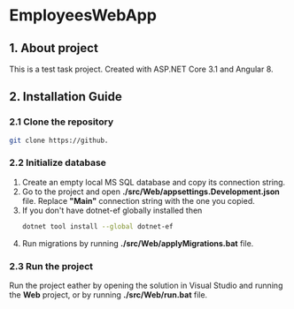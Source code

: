 # EmployeesWebApp


## 1. About project
This is a test task project. Created with ASP.NET Core 3.1 and Angular 8.


## 2. Installation Guide

### 2.1 Clone the repository
```bash
git clone https://github.
```

### 2.2 Initialize database
1) Create an empty local MS SQL database and copy its connection string.
2) Go to the project and open **./src/Web/appsettings.Development.json** file. Replace **"Main"** connection string with the one you copied.
3) If you don't have dotnet-ef globally installed then
    ```bash
    dotnet tool install --global dotnet-ef
    ```
4) Run migrations by running **./src/Web/applyMigrations.bat** file.

### 2.3 Run the project
Run the project eather by opening the solution in Visual Studio and running the **Web** project, or by running **./src/Web/run.bat** file.